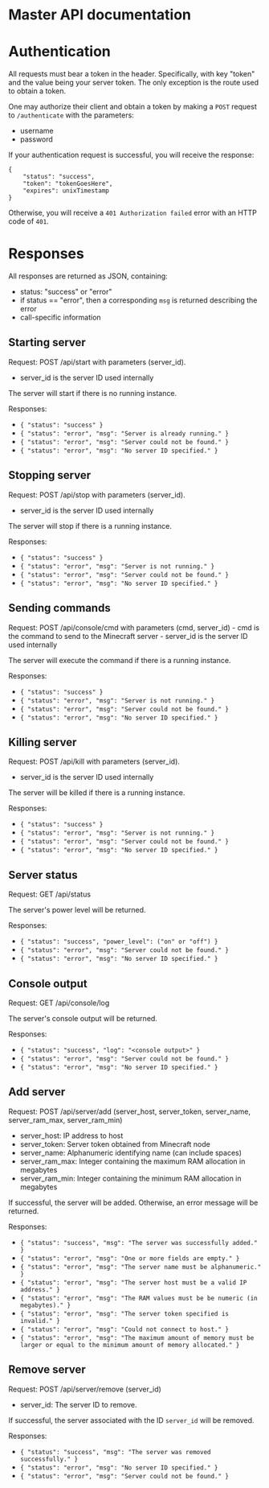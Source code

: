# Master API documentation

# Authentication

All requests must bear a token in the header. Specifically, with key "token" and the value being your server token. The only exception is the route used to obtain a token.

One may authorize their client and obtain a token by making a `POST` request to `/authenticate` with the parameters:
- username
- password

If your authentication request is successful, you will receive the response:

    {
        "status": "success",
        "token": "tokenGoesHere",
        "expires": unixTimestamp
    }

Otherwise, you will receive a `401 Authorization failed` error with an HTTP code of `401`.

# Responses

All responses are returned as JSON, containing:
- status: "success" or "error"
- if status == "error", then a corresponding `msg` is returned describing the error
- call-specific information


## Starting server

Request: POST /api/start with parameters (server_id).
- server_id is the server ID used internally

The server will start if there is no running instance.

Responses:
- `{ "status": "success" }`
- `{ "status": "error", "msg": "Server is already running." }`
- `{ "status": "error", "msg": "Server could not be found." }`
- `{ "status": "error", "msg": "No server ID specified." }`

## Stopping server

Request: POST /api/stop with parameters (server_id).
- server_id is the server ID used internally

The server will stop if there is a running instance.

Responses:
- `{ "status": "success" }`
- `{ "status": "error", "msg": "Server is not running." }`
- `{ "status": "error", "msg": "Server could not be found." }`
- `{ "status": "error", "msg": "No server ID specified." }`

## Sending commands

Request: POST /api/console/cmd with parameters (cmd, server_id)
    - cmd is the command to send to the Minecraft server
    - server_id is the server ID used internally

The server will execute the command if there is a running instance.

Responses:
- `{ "status": "success" }`
- `{ "status": "error", "msg": "Server is not running." }`
- `{ "status": "error", "msg": "Server could not be found." }`
- `{ "status": "error", "msg": "No server ID specified." }`

## Killing server

Request: POST /api/kill with parameters (server_id).
- server_id is the server ID used internally

The server will be killed if there is a running instance.

Responses:
- `{ "status": "success" }`
- `{ "status": "error", "msg": "Server is not running." }`
- `{ "status": "error", "msg": "Server could not be found." }`
- `{ "status": "error", "msg": "No server ID specified." }`

## Server status

Request: GET /api/status

The server's power level will be returned.

Responses:
- `{ "status": "success", "power_level": ("on" or "off") }`
- `{ "status": "error", "msg": "Server could not be found." }`
- `{ "status": "error", "msg": "No server ID specified." }`

## Console output

Request: GET /api/console/log

The server's console output will be returned.

Responses:
- `{ "status": "success", "log": "<console output>" }`
- `{ "status": "error", "msg": "Server could not be found." }`
- `{ "status": "error", "msg": "No server ID specified." }`

## Add server

Request: POST /api/server/add (server_host, server_token, server_name, server_ram_max, server_ram_min)
- server_host: IP address to host
- server_token: Server token obtained from Minecraft node
- server_name: Alphanumeric identifying name (can include spaces)
- server_ram_max: Integer containing the maximum RAM allocation in megabytes
- server_ram_min: Integer containing the minimum RAM allocation in megabytes

If successful, the server will be added. Otherwise, an error message will be returned.

Responses:
- `{ "status": "success", "msg": "The server was successfully added." }`
- `{ "status": "error", "msg": "One or more fields are empty." }`
- `{ "status": "error", "msg": "The server name must be alphanumeric." }`
- `{ "status": "error", "msg": "The server host must be a valid IP address." }`
- `{ "status": "error", "msg": "The RAM values must be be numeric (in megabytes)." }`
- `{ "status": "error", "msg": "The server token specified is invalid." }`
- `{ "status": "error", "msg": "Could not connect to host." }`
- `{ "status": "error", "msg": "The maximum amount of memory must be larger or equal to the minimum amount of memory allocated." }`

## Remove server

Request: POST /api/server/remove (server_id)
- server_id: The server ID to remove.

If successful, the server associated with the ID `server_id` will be removed.

Responses:
- `{ "status": "success", "msg": "The server was removed successfully." }`
- `{ "status": "error", "msg": "No server ID specified." }`
- `{ "status": "error", "msg": "Server could not be found." }`
